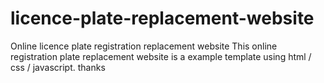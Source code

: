 # licence-plate-replacement-website
 Online licence plate registration replacement website
 This online registration plate replacement website is a example template using html / css / javascript.
 thanks
